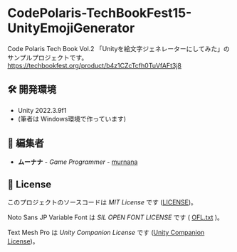 # CodePolaris-TechBookFest15-UnityEmojiGenerator

Code Polaris Tech Book Vol.2
「Unityを絵文字ジェネレーターにしてみた」のサンプルプロジェクトです。
https://techbookfest.org/product/b4z1CZcTcfh0TuVfAFt3j8


## 	:hammer_and_wrench: 開発環境
- Unity 2022.3.9f1
- (筆者は Windows環境で作っています)


## :sparkling_heart: 編集者
* **ムーナナ** - *Game Programmer* - [murnana](https://github.com/murnana)


## :scroll: License
このプロジェクトのソースコードは *MIT License* です ([LICENSE](LICENCE))。

Noto Sans JP Variable Font は *SIL OPEN FONT LICENSE* です ( [OFL.txt](./Assets/EmojiGenerator/Fonts/Noto%20Sans%20JP/OFL.txt) )。

Text Mesh Pro は *Unity Companion License* です ([Unity Companion License](https://unity.com/ja/legal/licenses/unity-companion-license))。
